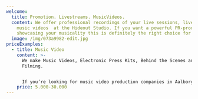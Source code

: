 ```yaml
---
welcome:
  title: Promotion. Livestreams. MusicVideos.
  content: We offer professional recordings of your live sessions, livestreams or
    music videos  at the Hideout Studio. If you want a powerful PR-product for
    showcasing your musicality this is definitely the right choice for you.
  image: /img/073a9982-edit.jpg
priceExamples:
  - title: Music Video
    content: >-
      We make Music Videos, Electronic Press Kits, Behind the Scenes and Event
      Filming.


      If you’re looking for music video production companies in Aalborg give us a call, email or fill out our contact form and let us make your music video.
    price: 5.000-30.000
---
```

